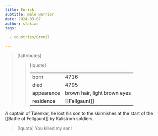 ```yaml
---
title: Enrick
subtitle: male warrior
date: 2024-03-07
author: sfakias
tags:

  - countries/Oromil

---
```

> [!attributes]
> 
> > [!quote]
> >
> > | | |
> > | --- | --- |
> > | born | 4716 |
> > | died | 4795 |
> > | appearance | brown hair, light brown eyes |
> > | residence | [[Fellgaunt]] |

A captain of Tulenkar, he lost his son to the skirmishes at the start of the [[Battle of Fellgaunt]] by Kalistrom soldiers.

> [!quote] 
> You killed my son!
